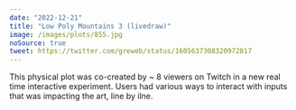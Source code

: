 ```yaml
---
date: "2022-12-21"
title: "Low Poly Mountains 3 (livedraw)"
image: /images/plots/855.jpg
noSource: true
tweet: https://twitter.com/greweb/status/1605637308320972817
---
```


This physical plot was co-created by ~ 8 viewers on Twitch in a new real time interactive experiment. Users had various ways to interact with inputs that was impacting the art, line by ilne.